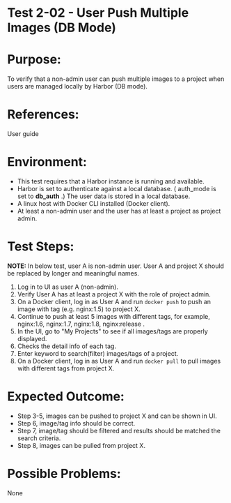 Test 2-02 - User Push Multiple Images (DB Mode)
=======

# Purpose:

To verify that a non-admin user can push multiple images to a project when users are managed locally by Harbor (DB mode).

# References:
User guide

# Environment:
* This test requires that a Harbor instance is running and available.
* Harbor is set to authenticate against a local database. ( auth_mode is set to **db_auth** .) The user data is stored in a local database.
* A linux host with Docker CLI installed (Docker client).
* At least a non-admin user and the user has at least a project as project admin.

# Test Steps:

**NOTE:**
In below test, user A is non-admin user. User A and project X should be replaced by longer and meaningful names.

1. Log in to UI as user A (non-admin).
2. Verify User A has at least a project X with the role of project admin.
3. On a Docker client, log in as User A and run `docker push` to push an image with tag (e.g. nginx:1.5) to project X.
4. Continue to push at least 5 images with different tags, for example, nginx:1.6, nginx:1.7, nginx:1.8, nginx:release .
5. In the UI, go to "My Projects" to see if all images/tags are properly displayed.
6. Checks the detail info of each tag.
7. Enter keyword to search(filter) images/tags of a project.
8. On a Docker client, log in as User A and run `docker pull` to pull images with different tags from project X.

# Expected Outcome:
* Step 3-5, images can be pushed to project X and can be shown in UI.
* Step 6, image/tag info should be correct.
* Step 7, image/tag should be filtered and results should be matched the search criteria.
* Step 8, images can be pulled from project X.

# Possible Problems:
None